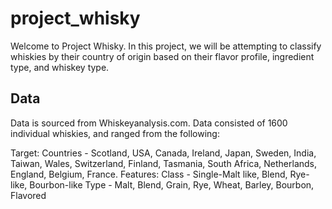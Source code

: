 # project_whisky

Welcome to Project Whisky.  In this project, we will be attempting to classify whiskies by their country of origin based on their flavor profile, ingredient type, and whiskey type.

## Data

Data is sourced from Whiskeyanalysis.com.  Data consisted of 1600 individual whiskies, and ranged from the following:

Target: 
Countries - Scotland, USA, Canada, Ireland, Japan, Sweden, India, Taiwan, Wales, Switzerland, Finland, Tasmania, South Africa, Netherlands, England, Belgium, France.
Features:
Class - Single-Malt like, Blend, Rye-like, Bourbon-like
Type - Malt, Blend, Grain, Rye, Wheat, Barley, Bourbon, Flavored

